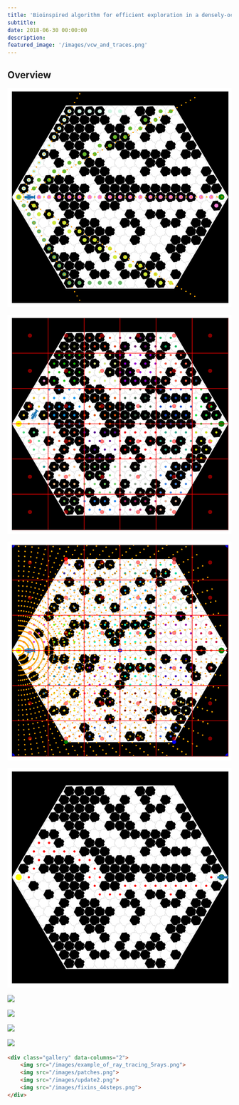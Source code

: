 ```yaml
---
title: 'Bioinspired algorithm for efficient exploration in a densely-occluded environment'
subtitle:
date: 2018-06-30 00:00:00
description:
featured_image: '/images/vcw_and_traces.png'
---
```


## Overview


![](/images/example_of_ray_tracing_5rays.png)

![](/images/patches.png)

![](/images/update2.png)

![](/images/fixins_44steps.png)

![]("/images/example_of_ray_tracing_5rays.png")

![]("/images/patches.png")

![]("/images/update2.png")

![]("/images/fixins_44steps.png")

```html
<div class="gallery" data-columns="2">
    <img src="/images/example_of_ray_tracing_5rays.png">
    <img src="/images/patches.png">
    <img src="/images/update2.png">
    <img src="/images/fixins_44steps.png">
</div>
```
